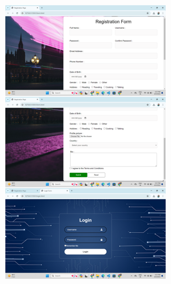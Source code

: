 <img src="https://github.com/mdshakibkoushar/Traning-session-2/blob/main/Screenshot%20(7).png">
<img src="https://github.com/mdshakibkoushar/Traning-session-2/blob/main/Screenshot%20(8).png">
<img src="https://github.com/mdshakibkoushar/Traning-session-2/blob/main/Screenshot%20(9).png">
